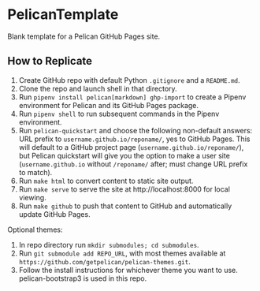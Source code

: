 # PelicanTemplate
Blank template for a Pelican GitHub Pages site.

## How to Replicate

1. Create GitHub repo with default Python `.gitignore` and a `README.md`.
1. Clone the repo and launch shell in that directory.
1. Run `pipenv install pelican[markdown] ghp-import` to create a Pipenv environment for Pelican and its GitHub Pages package.
1. Run `pipenv shell` to run subsequent commands in the Pipenv environment.
1. Run `pelican-quickstart` and choose the following non-default answers: URL prefix to `username.github.io/reponame/`, yes to GitHub Pages.
This will default to a GitHub project page (`username.github.io/reponame/`), but Pelican quickstart will give you the option to make a user site (`username.github.io` without `/reponame/` after; must change URL prefix to match).
1. Run `make html` to convert content to static site output.
1. Run `make serve` to serve the site at http://localhost:8000 for local viewing.
1. Run `make github` to push that content to GitHub and automatically update GitHub Pages.

Optional themes:
1. In repo directory run `mkdir submodules; cd submodules`.
1. Run `git submodule add REPO_URL`, with most themes available at `https://github.com/getpelican/pelican-themes.git`.
1. Follow the install instructions for whichever theme you want to use.
pelican-bootstrap3 is used in this repo.
